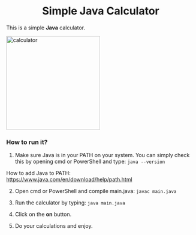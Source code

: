 <div align="center">
  
# Simple Java Calculator
</div>

This is a simple **Java** calculator.

<img width="250" alt="calculator" src="https://zahirazalfa:patch-1/ErsinSim/Java-Simple-Calculator/assets/153938106/6a149d3a-d469-4965-9cfd-f9fa91e775bd">

### How to run it?

1. Make sure Java is in your PATH on your system.
You can simply check this by opening cmd or PowerShell and type: ```java --version```

How to add Java to PATH: https://www.java.com/en/download/help/path.html

2. Open cmd or PowerShell and compile main.java: ```javac main.java```

3. Run the calculator by typing: ```java main.java```
4. Click on the **on** button.
5. Do your calculations and enjoy.
